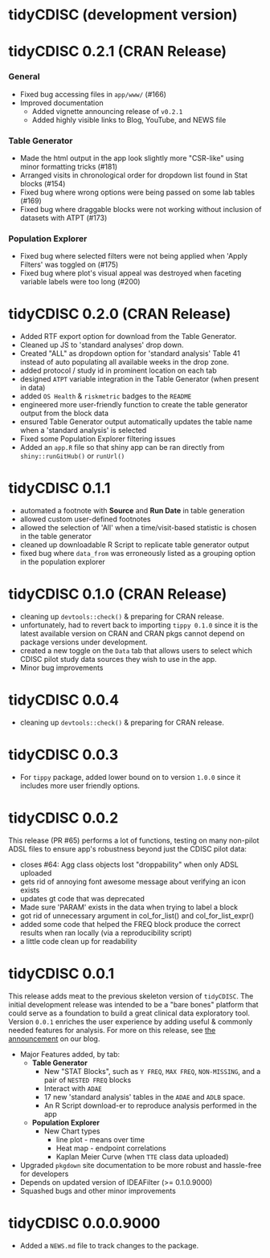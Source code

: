 # tidyCDISC (development version)

# tidyCDISC 0.2.1 (CRAN Release)

### General
* Fixed bug accessing files in `app/www/` (#166)
* Improved documentation
    * Added vignette announcing release of `v0.2.1`
    * Added highly visible links to Blog, YouTube, and NEWS file

### Table Generator
* Made the html output in the app look slightly more "CSR-like" using minor formatting tricks (#181)
* Arranged visits in chronological order for dropdown list found in Stat blocks  (#154)
* Fixed bug where wrong options were being passed on some lab tables (#169)
* Fixed bug where draggable blocks were not working without inclusion of datasets with ATPT (#173)

### Population Explorer
* Fixed bug where selected filters were not being applied when 'Apply Filters' was toggled on (#175)
* Fixed bug where plot's visual appeal was destroyed when faceting variable labels were too long (#200)


# tidyCDISC 0.2.0 (CRAN Release)

* Added RTF export option for download from the Table Generator.
* Cleaned up JS to 'standard analyses' drop down.
* Created "ALL" as dropdown option for 'standard analysis' Table 41 instead of auto populating all available weeks in the drop zone.
* added protocol / study id in prominent location on each tab
* designed `ATPT` variable integration in the Table Generator (when present in data)
* added `OS Health` & `riskmetric` badges to the `README`
* engineered more user-friendly function to create the table generator output from the block data 
* ensured Table Generator output automatically updates the table name when a 'standard analysis' is selected
* Fixed some Population Explorer filtering issues
* Added an `app.R` file so that shiny app can be ran directly from `shiny::runGitHub()` or `runUrl()`


# tidyCDISC 0.1.1

* automated a footnote with **Source** and **Run Date** in table generation
* allowed custom user-defined footnotes
* allowed the selection of 'All' when a time/visit-based statistic is chosen in the table generator
* cleaned up downloadable R Script to replicate table generator output
* fixed bug where `data_from` was erroneously listed as a grouping option in the population explorer


# tidyCDISC 0.1.0 (CRAN Release)
* cleaning up `devtools::check()` & preparing for CRAN release.
* unfortunately, had to revert back to importing `tippy 0.1.0` since it is the latest available version on CRAN and CRAN pkgs cannot depend on package versions under development.
* created a new toggle on the `Data` tab that allows users to select which CDISC pilot study data sources they wish to use in the app.
* Minor bug improvements

# tidyCDISC 0.0.4 
* cleaning up `devtools::check()` & preparing for CRAN release.

# tidyCDISC 0.0.3

* For `tippy` package, added lower bound on to version `1.0.0` since it includes more user friendly options.

# tidyCDISC 0.0.2

This release (PR #65) performs a lot of functions, testing on many non-pilot ADSL files to ensure app's robustness beyond just the CDISC pilot data:

* closes #64: Agg class objects lost "droppability" when only ADSL uploaded
* gets rid of annoying font awesome message about verifying an icon exists
* updates gt code that was deprecated
* Made sure 'PARAM' exists in the data when trying to label a block
* got rid of unnecessary argument in col_for_list() and col_for_list_expr()
* added some code that helped the FREQ block produce the correct results when ran locally (via a reproducibility script)
* a little code clean up for readability

# tidyCDISC 0.0.1

This release adds meat to the previous skeleton version of `tidyCDISC`. The initial development release was intended to be a "bare bones" platform that could serve as a foundation to build a great clinical data exploratory tool. Version `0.0.1` enriches the user experience by adding useful & commonly needed features for analysis. For more on this release, see [the announcement](https://biogen-inc.github.io/tidyCDISC/articles/Blog.html#announcing-tidycdisc-0-0-1-1) on our blog.


* Major Features added, by tab:
  * **Table Generator**
    * New "STAT Blocks", such as `Y FREQ`, `MAX FREQ`, `NON-MISSING`, and a pair of `NESTED FREQ` blocks
    * Interact with `ADAE`
    * 17 new 'standard analysis' tables in the `ADAE` and `ADLB` space.
    * An R Script download-er to reproduce analysis performed in the app
  * **Population Explorer**
    * New Chart types
      * line plot - means over time
      * Heat map - endpoint correlations
      * Kaplan Meier Curve (when `TTE` class data uploaded)
* Upgraded `pkgdown` site documentation to be more robust and hassle-free for developers
* Depends on updated version of IDEAFilter (>= 0.1.0.9000)
* Squashed bugs and other minor improvements

# tidyCDISC 0.0.0.9000

* Added a `NEWS.md` file to track changes to the package.
